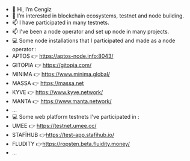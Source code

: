 - 👋 Hi, I’m Cengiz
- 👀 I’m interested in blockchain ecosystems, testnet and node building.
- 📫 I have participated in many testnets.
- 📫 I've been a node operator and set up node in many projects.
- 💻 Some node installations that I participated and made as a node operator :
- APTOS 👉 https://aptos-node.info:8043/
- GITOPIA 👉 https://gitopia.com/
- MINIMA 👉 https://www.minima.global/
- MASSA 👉 https://massa.net
- KYVE 👉 https://www.kyve.network/
- MANTA 👉 https://www.manta.network/
- ...
- 💻 Some web platform testnets I've participated in :
- UMEE 👉 https://testnet.umee.cc/
- STAFİHUB 👉https://test-app.stafihub.io/
- FLUDITY 👉https://ropsten.beta.fluidity.money/
- ...

<!---
ccengizz38/ccengizz38 is a ✨ special ✨ repository because its `README.md` (this file) appears on your GitHub profile.
You can click the Preview link to take a look at your changes.
--->
